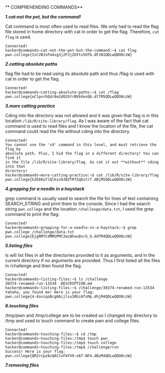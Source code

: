 ** COMPREHENDING COMMANDS**

***1.cat:not the pet, but the command!***

Cat command is most often used to read files. We only had to read the flag file stored in home directory with cat in order to get the flag. Therefore, ```cat flag``` is used.

```
Connected!
hacker@commands~cat-not-the-pet-but-the-command:~$ cat flag
pwn.college{IsCzBJsPa4sg3j2PJjZGYtv5Ofb.dFzN1QDLwQDO0czW}
```

***2.catting absolute paths***

flag file had to be read using its absolute path and thus /flag is used with cat in order to get the flag.

```
Connected!
hacker@commands~catting-absolute-paths:~$ cat /flag
pwn.college{oClpvrhQdr8e2d02GYrBVbXesQ6.dlTM5QDLwQDO0czW}
```

***3.more catting practice***

Cding into the directory was not allowed and it was given that flag is in this location ```/lib/R/site-library/flag```. As I was aware of the fact that cat command is used to read files and I know the location of the file, the cat command could read the file without cding into the directory. 

```
Connected!
You cannot use the 'cd' command in this level, and must retrieve the flag by
absolute path. Plus, I hid the flag in a different directory! You can find it
in the file /lib/R/site-library/flag. Go cat it out **without** cding into that
directory!
hacker@commands~more-catting-practice:~$ cat /lib/R/site-library/flag
pwn.college{kZEEKo7lQlksx9JBZTRfZqbstrf.dBjM5QDLwQDO0czW}
```

***4.grepping for a needle in a haystack***

grep command is usually used to search the file for lines of text containing SEARCH_STRING and print them to the console. Since I had the search string ```pwn.college``` and the location ```/challenge/data.txt```, I used the grep command to print the flag.

```
Connected!
hacker@commands~grepping-for-a-needle-in-a-haystack:~$ grep pwn.college /challenge/data.txt
pwn.college{EjgRM7CdMMUPMC2wLNhau8srG_G.ddTM4QDLwQDO0czW}
```

***5.listing files***

ls will list files in all the directories provided to it as arguments, and in the current directory if no arguments are provided. Thus I first listed all the files in /challenge and then found the flag.
```
Connected!
hacker@commands~listing-files:~$ ls /challenge
30374-renamed-run-13534  DESCRIPTION.md
hacker@commands~listing-files:~$ /challenge/30374-renamed-run-13534
Yahaha, you found me! Here is your flag:
pwn.college{4-4oviqoBcg8Aijlsu1Rbi0fsMp.dhjM4QDLwQDO0czW}
```

***6.touching files***

/tmp/pwn and /tmp/college are to be created so I changed my directory to /tmp and used to touch command to create pwn and college files.
```
Connected!
hacker@commands~touching-files:~$ cd /tmp
hacker@commands~touching-files:/tmp$ touch pwn
hacker@commands~touching-files:/tmp$ touch college
hacker@commands~touching-files:/tmp$ /challenge/run
Success! Here is your flag:
pwn.college{QRZrcpz8cQACtvFkFX9-o67-NF4.dBzM4QDLwQDO0czW}
```

***7.removing files***

